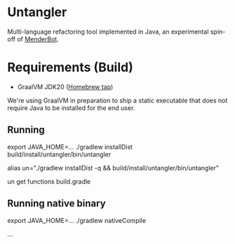 # Untangler

Multi-language refactoring tool implemented in Java, an experimental spin-off
of [MenderBot](https://github.com/craftvscruft/menderbot).

# Requirements (Build)

* GraalVM JDK20 ([Homebrew tap](https://github.com/graalvm/homebrew-tap))

We're using GraalVM in preparation to ship a static executable that does not require Java to be installed for the end
user.

## Running

export JAVA_HOME=...
./gradlew installDist
build/install/untangler/bin/untangler

alias un="./gradlew installDist -q && build/install/untangler/bin/untangler"

un get functions build.gradle

## Running native binary

export JAVA_HOME=...
./gradlew nativeCompile

...
